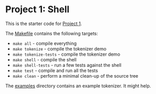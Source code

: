 # Project 1: Shell

This is the starter code for [Project 1](https://course.ccs.neu.edu/cs3650sp23/p1.html).

The [Makefile](Makefile) contains the following targets:

- `make all` - compile everything
- `make tokenize` - compile the tokenizer demo
- `make tokenize-tests` - compile the tokenizer demo
- `make shell` - compile the shell
- `make shell-tests` - run a few tests against the shell
- `make test` - compile and run all the tests
- `make clean` - perform a minimal clean-up of the source tree


The [examples](examples/) directory contains an example tokenizer. It might help.
